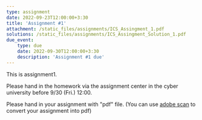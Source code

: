 ```yaml
---
type: assignment
date: 2022-09-23T12:00:00+3:30
title: 'Assignment #1'
attachment: /static_files/assignments/ICS_Assingment_1.pdf
solutions: /static_files/assignments/ICS_Assingment_Solution_1.pdf
due_event: 
    type: due
    date: 2022-09-30T12:00:00+3:30
    description: 'Assignment #1 due'
---
```

This is assignment1.

Please hand in the homework via the assignment center in the cyber university before 9/30 (Fri.) 12:00.

Please hand in your assignment with "pdf" file. (You can use [adobe scan](https://play.google.com/store/apps/details?id=com.adobe.scan.android&hl=zh_TW&gl=US) to convert your assignment into pdf)
